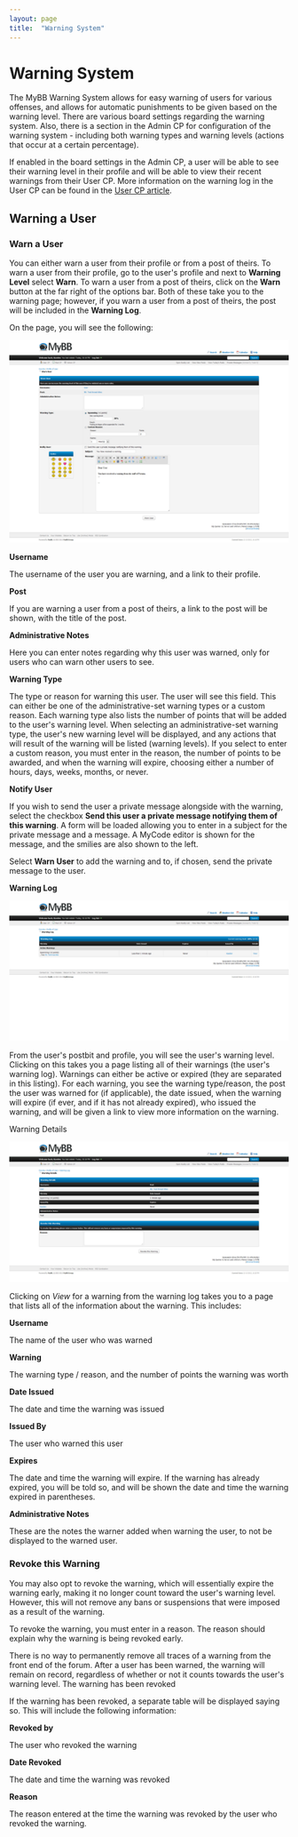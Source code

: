```yaml
---
layout: page
title:  "Warning System"
---
```


# Warning System

The MyBB Warning System allows for easy warning of users for various offenses, and allows for automatic punishments to be given based on the warning level. There are various board settings regarding the warning system. Also, there is a section in the Admin CP for configuration of the warning system - including both warning types and warning levels (actions that occur at a certain percentage).

If enabled in the board settings in the Admin CP, a user will be able to see their warning level in their profile and will be able to view their recent warnings from their User CP. More information on the warning log in the User CP can be found in the [User CP article](/usage/user-cp).

## Warning a User

### Warn a User

You can either warn a user from their profile or from a post of theirs. To warn a user from their profile, go to the user's profile and next to **Warning Level** select **Warn**. To warn a user from a post of theirs, click on the **Warn** button at the far right of the options bar. Both of these take you to the warning page; however, if you warn a user from a post of theirs, the post will be included in the **Warning Log**.

On the page, you will see the following:

![Warning panel screen](/assets/images/mod-cp/warning-system-warn-user.jpg)

**Username**

The username of the user you are warning, and a link to their profile. 

**Post**

If you are warning a user from a post of theirs, a link to the post will be shown, with the title of the post. 

**Administrative Notes** 

Here you can enter notes regarding why this user was warned, only for users who can warn other users to see. 

**Warning Type** 

The type or reason for warning this user. The user will see this field. This can either be one of the administrative-set warning types or a custom reason. Each warning type also lists the number of points that will be added to the user's warning level. When selecting an administrative-set warning type, the user's new warning level will be displayed, and any actions that will result of the warning will be listed (warning levels). If you select to enter a custom reason, you must enter in the reason, the number of points to be awarded, and when the warning will expire, choosing either a number of hours, days, weeks, months, or never. 

**Notify User**

If you wish to send the user a private message alongside with the warning, select the checkbox **Send this user a private message notifying them of this warning**. A form will be loaded allowing you to enter in a subject for the private message and a message. A MyCode editor is shown for the message, and the smilies are also shown to the left. 

Select **Warn User** to add the warning and to, if chosen, send the private message to the user.

**Warning Log**

![Warning log screen](/assets/images/mod-cp/warning-system-warn-log.jpg)

From the user's postbit and profile, you will see the user's warning level. Clicking on this takes you a page listing all of their warnings (the user's warning log). Warnings can either be active or expired (they are separated in this listing). For each warning, you see the warning type/reason, the post the user was warned for (if applicable), the date issued, when the warning will expire (if ever, and if it has not already expired), who issued the warning, and will be given a link to view more information on the warning.

Warning Details

![Warning details screen](/assets/images/mod-cp/warning-system-warn-details.jpg)

Clicking on *View* for a warning from the warning log takes you to a page that lists all of the information about the warning. This includes:

**Username**

The name of the user who was warned 

**Warning** 

The warning type / reason, and the number of points the warning was worth 

**Date Issued** 

The date and time the warning was issued 

**Issued By**

The user who warned this user 

**Expires** 

The date and time the warning will expire. If the warning has already expired, you will be told so, and will be shown the date and time the warning expired in parentheses.

**Administrative Notes** 

These are the notes the warner added when warning the user, to not be displayed to the warned user. 

### Revoke this Warning

You may also opt to revoke the warning, which will essentially expire the warning early, making it no longer count toward the user's warning level. However, this will not remove any bans or suspensions that were imposed as a result of the warning.

To revoke the warning, you must enter in a reason. The reason should explain why the warning is being revoked early.

There is no way to permanently remove all traces of a warning from the front end of the forum. After a user has been warned, the warning will remain on record, regardless of whether or not it counts towards the user's warning level.
The warning has been revoked

If the warning has been revoked, a separate table will be displayed saying so. This will include the following information:

**Revoked by** 

The user who revoked the warning
    
**Date Revoked** 

The date and time the warning was revoked 
    
**Reason** 

The reason entered at the time the warning was revoked by the user who revoked the warning. 
